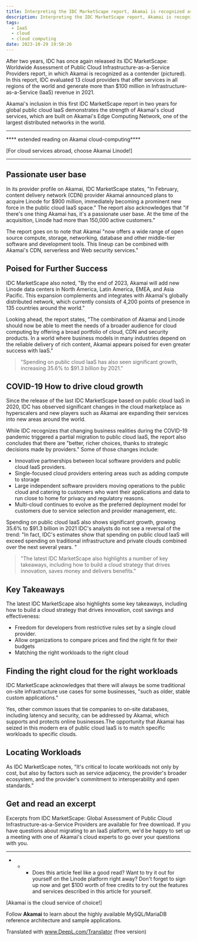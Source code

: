 ```yaml
---
title: Interpreting the IDC MarketScape report, Akamai is recognized as a global public cloud IaaS competitor on the road to growth!
description: Interpreting the IDC MarketScape report, Akamai is recognized as a global public cloud IaaS competitor on the road to growth!
tags:
  - IaaS
  - cloud
  - cloud computing
date: 2023-10-29 19:50:26
---
```


After two years, IDC has once again released its IDC MarketScape: Worldwide Assessment of Public Cloud Infrastructure-as-a-Service Providers report, in which Akamai is recognized as a contender (pictured). In this report, IDC evaluated 13 cloud providers that offer services in all regions of the world and generate more than $100 million in Infrastructure-as-a-Service (IaaS) revenue in 2021.

Akamai's inclusion in this first IDC MarketScape report in two years for global public cloud IaaS demonstrates the strength of Akamai's cloud services, which are built on Akamai's Edge Computing Network, one of the largest distributed networks in the world.

* * *

**** extended reading on Akamai cloud-computing****

[For cloud services abroad, choose Akamai Linode!]

* * *

## Passionate user base

In its provider profile on Akamai, IDC MarketScape states, "In February, content delivery network (CDN) provider Akamai announced plans to acquire Linode for $900 million, immediately becoming a prominent new force in the public cloud IaaS space." The report also acknowledges that "if there's one thing Akamai has, it's a passionate user base. At the time of the acquisition, Linode had more than 150,000 active customers."

The report goes on to note that Akamai "now offers a wide range of open source compute, storage, networking, database and other middle-tier software and development tools. This lineup can be combined with Akamai's CDN, serverless and Web security services."

## Poised for Further Success

IDC MarketScape also noted, "By the end of 2023, Akamai will add new Linode data centers in North America, Latin America, EMEA, and Asia Pacific. This expansion complements and integrates with Akamai's globally distributed network, which currently consists of 4,200 points of presence in 135 countries around the world."

Looking ahead, the report states, "The combination of Akamai and Linode should now be able to meet the needs of a broader audience for cloud computing by offering a broad portfolio of cloud, CDN and security products. In a world where business models in many industries depend on the reliable delivery of rich content, Akamai appears poised for even greater success with IaaS."

> "Spending on public cloud IaaS has also seen significant growth, increasing 35.6% to $91.3 billion by 2021."

## COVID-19 How to drive cloud growth

Since the release of the last IDC MarketScape based on public cloud IaaS in 2020, IDC has observed significant changes in the cloud marketplace as hyperscalers and new players such as Akamai are expanding their services into new areas around the world.

While IDC recognizes that changing business realities during the COVID-19 pandemic triggered a partial migration to public cloud IaaS, the report also concludes that there are "better, richer choices, thanks to strategic decisions made by providers." Some of those changes include:

+ Innovative partnerships between local software providers and public cloud IaaS providers.
+ Single-focused cloud providers entering areas such as adding compute to storage
+ Large independent software providers moving operations to the public cloud and catering to customers who want their applications and data to run close to home for privacy and regulatory reasons.
+ Multi-cloud continues to evolve as the preferred deployment model for customers due to service selection and provider management, etc.

Spending on public cloud IaaS also shows significant growth, growing 35.6% to $91.3 billion in 2021 IDC's analysts do not see a reversal of the trend: "In fact, IDC's estimates show that spending on public cloud IaaS will exceed spending on traditional infrastructure and private clouds combined over the next several years. "

> "The latest IDC MarketScape also highlights a number of key takeaways, including how to build a cloud strategy that drives innovation, saves money and delivers benefits."

## Key Takeaways

The latest IDC MarketScape also highlights some key takeaways, including how to build a cloud strategy that drives innovation, cost savings and effectiveness:

+ Freedom for developers from restrictive rules set by a single cloud provider.
+ Allow organizations to compare prices and find the right fit for their budgets
+ Matching the right workloads to the right cloud

## Finding the right cloud for the right workloads

IDC MarketScape acknowledges that there will always be some traditional on-site infrastructure use cases for some businesses, "such as older, stable custom applications."

Yes, other common issues that tie companies to on-site databases, including latency and security, can be addressed by Akamai, which supports and protects online businesses.The opportunity that Akamai has seized in this modern era of public cloud IaaS is to match specific workloads to specific clouds.

## Locating Workloads

As IDC MarketScape notes, "It's critical to locate workloads not only by cost, but also by factors such as service adjacency, the provider's broader ecosystem, and the provider's commitment to interoperability and open standards."

## Get and read an excerpt

Excerpts from IDC MarketScape: Global Assessment of Public Cloud Infrastructure-as-a-Service Providers are available for free download. If you have questions about migrating to an IaaS platform, we'd be happy to set up a meeting with one of Akamai's cloud experts to go over your questions with you.

* * *

* * * Does this article feel like a good read? Want to try it out for yourself on the Linode platform right away? Don't forget to sign up now and get $100 worth of free credits to try out the features and services described in this article for yourself.

[Akamai is the cloud service of choice!]

Follow **Akamai** to learn about the highly available MySQL/MariaDB reference architecture and sample applications.

Translated with www.DeepL.com/Translator (free version)